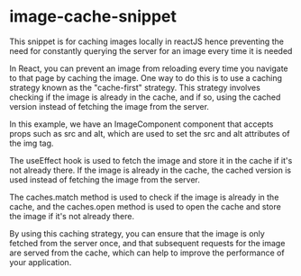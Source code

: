 # image-cache-snippet
This snippet is for caching images locally in reactJS hence preventing the need for constantly querying the server for an image every time it is needed

In React, you can prevent an image from reloading every time you navigate to that page by caching the image. One way to do this is to use a caching strategy known as the "cache-first" strategy. This strategy involves checking if the image is already in the cache, and if so, using the cached version instead of fetching the image from the server.

In this example, we have an ImageComponent component that accepts props such as src and alt, which are used to set the src and alt attributes of the img tag.

The useEffect hook is used to fetch the image and store it in the cache if it's not already there. If the image is already in the cache, the cached version is used instead of fetching the image from the server.

The caches.match method is used to check if the image is already in the cache, and the caches.open method is used to open the cache and store the image if it's not already there.

By using this caching strategy, you can ensure that the image is only fetched from the server once, and that subsequent requests for the image are served from the cache, which can help to improve the performance of your application.
